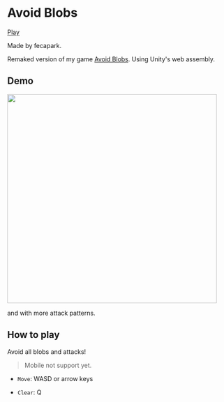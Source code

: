 # Avoid Blobs

[Play](https://avoid-blobs-wasm-n11vb7k66-fecaparks-projects.vercel.app/)

Made by fecapark.

Remaked version of my game [Avoid Blobs](https://github.com/pshtony1/avoid-blobs). Using Unity's web assembly.

## Demo

<img src="https://github.com/fecapark/avoid-blobs-wasm/assets/101973955/61bd33ce-1e72-4169-a9e2-a03943babe5f" width="480" />

and with more attack patterns.

## How to play

Avoid all blobs and attacks!

> Mobile not support yet.

- `Move`: WASD or arrow keys

- `Clear`: Q
